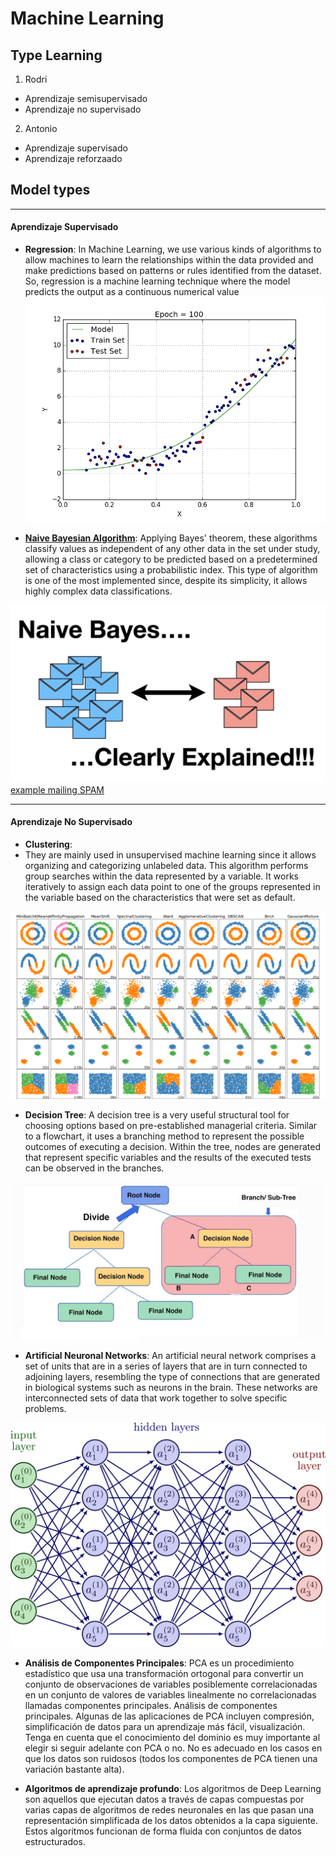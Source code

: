 # Machine Learning
## Type Learning


1. Rodri
- Aprendizaje semisupervisado
- Aprendizaje no supervisado
  
2. Antonio
- Aprendizaje supervisado
- Aprendizaje reforzaado
  
## Model types

---
#### Aprendizaje Supervisado
- **Regression**:
In Machine Learning, we use various kinds of algorithms to allow machines to learn the relationships within the data provided and make predictions based on patterns or rules identified from the dataset. So, regression is a machine learning technique where the model predicts the output as a continuous numerical value
![](images/regressions_aglorithm.gif)


- **[Naive Bayesian Algorithm](https://www.javatpoint.com/machine-learning-naive-bayes-classifier#:~:text=Na%C3%AFve%20Bayes%20Classifier%20is%20one,the%20probability%20of%20an%20object.)**:
Applying Bayes' theorem, these algorithms classify values ​​as independent of any other data in the set under study, allowing a class or category to be predicted based on a predetermined set of characteristics using a probabilistic index.
This type of algorithm is one of the most implemented since, despite its simplicity, it allows highly complex data classifications.

![](images/bayes_algorithim.jpeg)
[example mailing SPAM](https://medium.com/analytics-vidhya/email-spam-classifier-using-naive-bayes-a51b8c6290d4)

---
#### Aprendizaje No Supervisado
- **Clustering**:
- They are mainly used in unsupervised machine learning since it allows organizing and categorizing unlabeled data. This algorithm performs group searches within the data represented by a variable. It works iteratively to assign each data point to one of the groups represented in the variable based on the characteristics that were set as default.

![](images/clustering_algorithm.png)

- **Decision Tree**:
A decision tree is a very useful structural tool for choosing options based on pre-established managerial criteria. Similar to a flowchart, it uses a branching method to represent the possible outcomes of executing a decision. Within the tree, nodes are generated that represent specific variables and the results of the executed tests can be observed in the branches.

![](images/decission_tree_algorithm.png)


- **Artificial Neuronal Networks**:
An artificial neural network comprises a set of units that are in a series of layers that are in turn connected to adjoining layers, resembling the type of connections that are generated in biological systems such as neurons in the brain. These networks are interconnected sets of data that work together to solve specific problems.

![](images/neural_networks.png)

- **Análisis de Componentes Principales**:
PCA es un procedimiento estadístico que usa una transformación ortogonal para convertir un conjunto de observaciones de variables posiblemente correlacionadas en un conjunto de valores de variables linealmente no correlacionadas llamadas componentes principales. Análisis de componentes principales. 
Algunas de las aplicaciones de PCA incluyen compresión, simplificación de datos para un aprendizaje más fácil, visualización. Tenga en cuenta que el conocimiento del dominio es muy importante al elegir si seguir adelante con PCA o no. No es adecuado en los casos en que los datos son ruidosos (todos los componentes de PCA tienen una variación bastante alta).


- **Algoritmos de aprendizaje profundo**:
Los algoritmos de Deep Learning son aquellos que ejecutan datos a través de capas compuestas por varias capas de algoritmos de redes neuronales en las que pasan una representación simplificada de los datos obtenidos a la capa siguiente. Estos algoritmos funcionan de forma fluida con conjuntos de datos estructurados.
